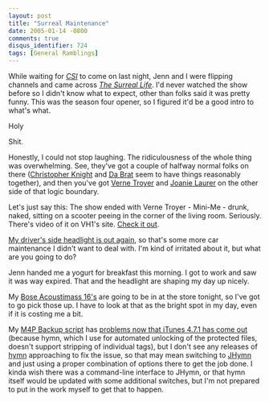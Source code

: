 ```yaml
---
layout: post
title: "Surreal Maintenance"
date: 2005-01-14 -0800
comments: true
disqus_identifier: 724
tags: [General Ramblings]
---
```

While waiting for [*CSI*](http://www.cbs.com/primetime/csi/) to come on
last night, Jenn and I were flipping channels and came across [*The
Surreal
Life*](http://www.vh1.com/shows/dyn/the_surreal_life_4/series.jhtml).
I'd never watched the show before so I didn't know what to expect, other
than folks said it was pretty funny. This was the season four opener, so
I figured it'd be a good intro to what's what.
 
 Holy
 
 Shit.
 
 Honestly, I could not stop laughing. The ridiculousness of the whole
thing was overwhelming. See, they've got a couple of halfway normal
folks on there ([Christopher Knight](http://us.imdb.com/name/nm0460843/)
and [Da Brat](http://us.imdb.com/name/nm0004771/) seem to have things
reasonably together), and then you've got [Verne
Troyer](http://us.imdb.com/name/nm0873942/) and [Joanie
Laurer](http://us.imdb.com/name/nm0491321/) on the other side of that
logic boundary.
 
 Let's just say this: The show ended with Verne Troyer - Mini-Me -
drunk, naked, sitting on a scooter peeing in the corner of the living
room. Seriously. There's video of it on VH1's site. [Check it
out](http://www.vh1.com/shows/dyn/the_surreal_life_4/88629/episode.jhtml).
 
 [My driver's side headlight is out
again](/archive/2004/10/26/110-lunch.aspx), so that's some more car
maintenance I didn't want to deal with. I'm kind of irritated about it,
but what are you going to do?
 
 Jenn handed me a yogurt for breakfast this morning. I got to work and
saw it was way expired. That and the headlight are shaping my day up
nicely.
 
 My [Bose Acoustimass
16's](http://www.amazon.com/exec/obidos/ASIN/B00006L7RX/mhsvortex) are
going to be in at the store tonight, so I've got to go pick those up. I
have to look at that as the bright spot in my day, even if it is costing
me a bit.
 
 My [M4P Backup
script](/archive/2004/12/29/m4p-backupdecryption-script.aspx) has
[problems now that iTunes 4.7.1 has come
out](http://www.hymn-project.org/forums/viewtopic.php?t=430) (because
hymn, which I use for automated unlocking of the protected files,
doesn't support stripping of individual tags), but I don't see any
releases of [hymn](http://www.hymn-project.org/) approaching to fix the
issue, so that may mean switching to
[JHymn](http://www.hymn-project.org/jhymndoc/) and just using a proper
combination of options there to get the job done. I kinda wish there was
a command-line interface to JHymn, or that hymn itself would be updated
with some additional switches, but I'm not prepared to put in the work
myself to get that to happen.
